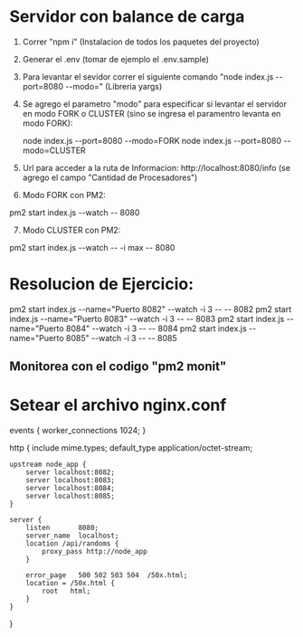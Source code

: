 # Servidor con balance de carga

1. Correr "npm i" (Instalacion de todos los paquetes del proyecto)

2. Generar el .env (tomar de ejemplo el .env.sample)

3. Para levantar el sevidor correr el siguiente comando "node index.js --port=8080 --modo=" (Libreria yargs)

4. Se agrego el parametro "modo" para especificar si levantar el servidor en modo FORK o CLUSTER (sino se ingresa el paramentro levanta en modo FORK):

    node index.js --port=8080 --modo=FORK
    node index.js --port=8080 --modo=CLUSTER

5. Url para acceder a la ruta de Informacion: http://localhost:8080/info (se agrego el campo "Cantidad de Procesadores")

6. Modo FORK con PM2: 

pm2 start index.js --watch -- 8080

7. Modo CLUSTER con PM2:

pm2 start index.js --watch -- -i max -- 8080

# Resolucion de Ejercicio:

pm2  start index.js --name="Puerto 8082" --watch -i 3  -- -- 8082
pm2  start index.js --name="Puerto 8083" --watch -i 3  -- -- 8083
pm2  start index.js --name="Puerto 8084" --watch -i 3  -- -- 8084
pm2  start index.js --name="Puerto 8085" --watch -i 3  -- -- 8085

## Monitorea con el codigo "pm2 monit"

# Setear el archivo nginx.conf

events {
    worker_connections  1024;
}

http {
    include       mime.types;
    default_type  application/octet-stream;

    upstream node_app {
        server localhost:8082;
        server localhost:8083;
        server localhost:8084;
        server localhost:8085;
    }

    server {
        listen       8080;
        server_name  localhost;
        location /api/randoms {
            proxy_pass http://node_app
        }

        error_page   500 502 503 504  /50x.html;
        location = /50x.html {
            root   html;
        }
    }
}